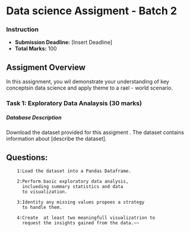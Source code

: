 # Data science Assigment - Batch 2
### Instruction
* **Submission Deadline:** [Insert Deadline]
* **Total Marks:** 100


## Assigment Overview

In this assignment, you wil demonstrate your understanding of key conceptsin data science and apply theme to a rael - world scenario.

### Task 1: Exploratory Data Analaysis (30 marks)
  
##### Database  Description  

 Download the dataset  provided for  this assigment . The dataset contains  information about [describe the dataset].



## Questions:

        1:Load the dataset into a Pandas Dataframe.
        
        2:Perform basic exploratory data analysis,
          inclueding summary statistics and data
          to visualization. 

        3:Identity any missing values propoes a strategy 
          to handle them.

        4:Create  at least two meaningfull visualizatrion to
          request the insights gained from the data.~~